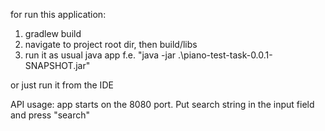 for run this application:
1) gradlew build
2) navigate to project root dir, then build/libs
3) run it as usual java app f.e. "java -jar .\piano-test-task-0.0.1-SNAPSHOT.jar"

or just run it from the IDE

API usage:
app starts on the 8080 port. Put search string in the input field and press "search"